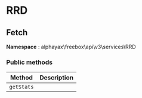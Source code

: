 
# RRD


## Fetch

**Namespace**  : alphayax\freebox\api\v3\services\RRD

### Public methods

| Method | Description |
|---|---|
| `getStats` |  | 
